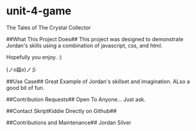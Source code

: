 # unit-4-game
The Tales of The Crystal Collector

##What This Project Does##
This project was designed to demonstrate Jordan's skills using a combination of javascript, css, and html.

Hopefully you enjoy. :)

(ノಠ益ಠ)ノ彡

##Use Case##
Great Example of Jordan's skillset and imagination.  ALso a good bit of fun.

##Contribution Requests##
Open To Anyone... Just ask.

##Contact SkriptKiddie Directly on Github##

##Contributions and Maintenance##
Jordan Silver